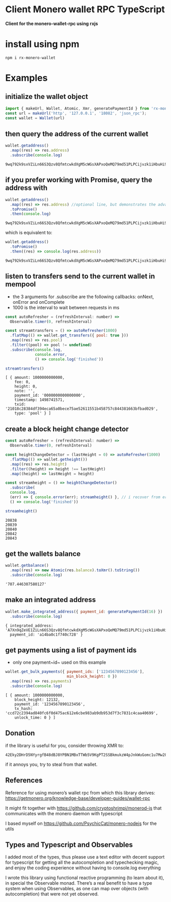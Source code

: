 Client Monero wallet RPC TypeScript 
===================================

**Client for the monero-wallet-rpc using rxjs**

install using npm
=================

``` shell
npm i rx-monero-wallet
```

Examples
========

initialize the wallet object
----------------------------

``` javascript
import { makeUrl, Wallet, Atomic, Xmr, generatePaymentId } from 'rx-monero-wallet'
const url = makeUrl('http', '127.0.0.1', '18082', 'json_rpc');
const wallet = Wallet(url)
```

then query the address of the current wallet
--------------------------------------------

``` javascript
wallet.getaddress()
  .map((res) => res.address)
  .subscribe(console.log)
```

    9wq792k9sxVZiLn66S3Qzv8QfmtcwkdXgM5cWGsXAPxoQeMQ79md51PLPCijvzk1iHbuHi91pws5B7iajTX9KTtJ4bh2tCh

if you prefer working with Promise, query the address with
----------------------------------------------------------

``` javascript
wallet.getaddress()
  .map((res) => res.address) //optional line, but demonstrates the advantage of Observable over Promise
  .toPromise()
  .then(console.log)
```

    9wq792k9sxVZiLn66S3Qzv8QfmtcwkdXgM5cWGsXAPxoQeMQ79md51PLPCijvzk1iHbuHi91pws5B7iajTX9KTtJ4bh2tCh

which is equivalent to:

``` javascript
wallet.getaddress()
  .toPromise()
  .then((res) => console.log(res.address))
```

    9wq792k9sxVZiLn66S3Qzv8QfmtcwkdXgM5cWGsXAPxoQeMQ79md51PLPCijvzk1iHbuHi91pws5B7iajTX9KTtJ4bh2tCh

listen to transfers send to the current wallet in mempool
---------------------------------------------------------

-   the 3 arguments for .subscribe are the following callbacks: onNext,
    onError and onComplete
-   1000 is the interval to wait between requests in ms

``` javascript
const autoRefresher = (refreshInterval: number) =>
  Observable.timer(0, refreshInterval)
```

``` javascript
const streamtransfers = () => autoRefresher(1000)
  .flatMap(() => wallet.get_transfers({ pool: true }))
  .map((res) => res.pool)
  .filter((pool) => pool != undefined)
  .subscribe(console.log,
             console.error,
             () => console.log('finished'))

streamtransfers()
```

    [ { amount: 1000000000000,
        fee: 0,
        height: 0,
        note: '',
        payment_id: '0000000000000000',
        timestamp: 1498741571,
        txid: '21018c28384df394eca65a0bece75ae52611551b458757c844381663bfbad029',
        type: 'pool' } ]


create a block height change detector
-------------------------------------

``` javascript
const autoRefresher = (refreshInterval: number) =>
  Observable.timer(0, refreshInterval)

const heightChangeDetector = (lastHeight = 0) => autoRefresher(1000)
  .flatMap(() => wallet.getheight())
  .map((res) => res.height)
  .filter((height) => height !== lastHeight)
  .map((height) => lastHeight = height)

const streamheight = () => heightChangeDetector()
  .subscribe(
  console.log,
  (err) => { console.error(err); streamheight() }, // i recover from errors
  () => console.log('finished'))

streamheight()
```

    20838
    20839
    20840
    20842
    20843

get the wallets balance
-----------------------

``` javascript
wallet.getbalance()
  .map((res) => new Atomic(res.balance).toXmr().toString())
  .subscribe(console.log)
```

    '707.446307580127'

make an integrated address
--------------------------

``` javascript
wallet.make_integrated_address({ payment_id: generatePaymentId(16) })
  .subscribe(console.log)
```

    { integrated_address: 'A7Xn9qZeVE1ZiLn66S3Qzv8QfmtcwkdXgM5cWGsXAPxoQeMQ79md51PLPCijvzk1iHbuHi91pws5B7iajTX9KTtJ6HrNTTbikgW5Zm1CGn',
      payment_id: 'a14ba0c1f740c728' }

get payments using a list of payment ids
----------------------------------------

-   only one payment~id~ used on this example

``` javascript
wallet.get_bulk_payments({ payment_ids: ['1234567890123456'],
                           min_block_height: 0 })
  .map((res) => res.payments)
  .subscribe(console.log)
```

    [ { amount: 1000000000000,
        block_height: 12132,
        payment_id: '1234567890123456',
        tx_hash: 'ccd72c2394ad840fc6f0d475ac612e6cbe983ab9db953d7f3c7831c4caa40699',
        unlock_time: 0 } ]

Donation
--------

if the library is useful for you, consider throwing XMR to:

    42Eky2DHrD5NYyrgfB48dBJ8YPBN1MBxTTWb5V9KgPT2SSBkmukzW4pJnkWuGomc1u7Mw28FNTW6a7TUaZHdAcVD2CHvmc5

if it annoys you, try to steal from that wallet.

References
----------

Reference for using monero’s wallet rpc from which this library derives:
<https://getmonero.org/knowledge-base/developer-guides/wallet-rpc>

It might fit together with <https://github.com/cryptoshrimpi/monerod-js>
that communicates with the monero daemon with typescript

I based myself on <https://github.com/PsychicCat/monero-nodejs> for the
utils

Types and Typescript and Observables
------------------------------------

I added most of the types, thus please use a text editor with decent
support for typescript for getting all the autocompletion and
typechecking magic, and enjoy the coding experience without having to
console.log everything

I wrote this library using functional reactive programming (to learn
about it), in special the Observable monad. There’s a real benefit to
have a type system when using Observables, as one can map over objects
(with autocompletion) that were not yet observed.
